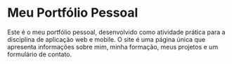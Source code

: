 # Meu Portfólio Pessoal

Este é o meu portfólio pessoal, desenvolvido como atividade prática para a disciplina de aplicação web e mobile. O site é uma página única que apresenta informações sobre mim, minha formação, meus projetos e um formulário de contato.
